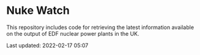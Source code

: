 # Nuke Watch

This repository includes code for retrieving the latest information available on the output of EDF nuclear power plants in the UK.

Last updated: 2022-02-17 05:07